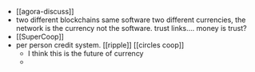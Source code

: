 - [[agora-discuss]]
- two different blockchains same software two different currencies, the network is the currency not the software. trust links.... money is trust?
- [[SuperCoop]]
- per person credit system. [[ripple]] [[circles coop]]
	- I think this is the future of currency
	-